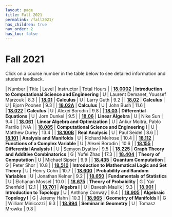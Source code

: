 ```yaml
---
layout: page
title: Fall 2021
permalink: /fall2021/
has_children: true
nav_order: 2
has_toc: false
---
```


# Fall 2021

Click on a course number in the table below to see detailed information and student feedback.

| Number                                   | Title                                                                        | Level | Instructor                                       | Total Hours |
| [**18.0002**](/18.0002-fall-2021.html)     | **Introduction to Computational Science and Engineering**                    | U     | Laurent Demanet, Youssef Marzouk                 | 8.3         |
| [**18.01**](/18.01-fall-2021.html)       | **Calculus**                                                                 | U     | Larry Guth                                       | 9.2         |
| [**18.02**](/18.02-fall-2021.html)       | **Calculus**                                                                 | U     | Bjorn Poonen                                     | 9.3        |
| [**18.02A**](/18.02A-fall-2021.html)     | **Calculus**                                                                 | U     | John Bush                                        | 11.6         |          
| [**18.022**](/18.022-fall-2021.html)     | **Calculus**                                                                 | U     | Alexei Borodin                                   | 9.8         |
| [**18.03**](/18.03-fall-2021.html)       | **Differential Equations**                                                   | U     | Jorn Dunkel                                      | 9.5         |
| [**18.06**](/18.06-fall-2021.html)       | **Linear Algebra**                                                           | U     | Nike Sun                                         | 9.4         |
| [**18.061**](/18.061-fall-2021.html)     | **Linear Algebra and Optimization**                                          | U     | Ankur Moitra, Pablo Parrilo                      | N/A         |
| [**18.085**](/18.085-fall-2021.html)     | **Computational Science and Engineering I**                                  | U     | Matthew Durey                                    | 13.4        |
| [**18.100B**](/18.100B-fall-2021html)    | **Real Analysis**                                                            | U     | Paul Seidel                                      | 8.6         |
| [**18.101**](/18.101-fall-2021.html)     | **Analysis and Manifolds**                                                   | U     | Richard Melrose                                  | 10.4        |
| [**18.112**](/18.112-fall-2021.html)     | **Functions of a Complex Variable**                                          | U     | Alexei Borodin                                   | 10.6         |
| [**18.155**](/18.155-fall-2021.html)     | **Differential Analysis I**                                                  | U     | Semyon Dyatlov                                   | 9.5         |
| [**18.225**](/18.225-fall-2021.html)     | **Graph Theory and Additive Combinatorics**                                  | G     | Yufei Zhao                                       | 17.3         |
| [**18.404**](/18.404-fall-2021.html)     | **Theory of Computation**                                                    | U     | Michael Sipser                                   | 9.9         |
| [**18.435**](/18.435-fall-2021.html)     | **Quantum Computation**                                                      | G     | Peter Shor                                       | 10.8        | 
| [**18.510**](/18.510-fall-2021.html)     | **Introduction to Mathematical Logic and Set Theory**                        | U     | Henry Cohn                                       | 10.7         |
| [**18.600**](/18.600-fall-2021.html)     | **Probability and Random Variables**                                         | U     | Jonathan Kelner                                  | 9.2         |
| [**18.650**](/18.650-fall-2021.html)     | **Fundamentals of Statistics**                                               | U     | Elchanan Mossel                                  | 10.0         | 
| [**18.675**](/18.675-fall-2021.html)     | **Theory of Probability**                                                    | G     | Yair Shenfeld                                    | 12.1         | 
| [**18.701**](/18.701-fall-2021.html)     | **Algebra I**                                                                | U     | Davesh Maulik                                    | 9.3         | 
| [**18.901**](/18.901-fall-2021.html)     | **Introduction to Topology**                                                 | U     | Anthony Conway                                   | 9.4        |
| [**18.905**](/18.905-fall-2021.html)     | **Algebraic Topology I**                                                     | G     | Jeremy Hahn                                      | 10.3        | 
| [**18.965**](/18.965-fall-2021.html)     | **Geometry of Manifolds I**                                                  | G     | William Minicozzi                                | 9.3         |
| [**18.994**](/18.994-fall-2021.html)     | **Seminar in Geometry**                                                      | U     | Tomasz Mrowka                                    | 9.8         |

<!-- | Number                                   | Title          | Level | Instructor     | Total Hours |
| :--------------------------------------- | :------------- | :---- | -------------- | ----------- |
| [**18.100B**](/18.100B-spring-2021.html) | **Analysis I** | U     | Tobias Colding | 8.9         |
| [**18.100B**](/18.100B-spring-2021.html) | **Analysis I** | U     | Tobias Colding | 8.9         |
| [**18.100B**](/18.100B-spring-2021.html) | **Analysis I** | U     | Tobias Colding | 8.9         |
| [**18.100B**](/18.100B-spring-2021.html) | **Analysis I** | U     | Tobias Colding | 8.9         |
| [**18.100B**](/18.100B-spring-2021.html) | **Analysis I** | U     | Tobias Colding | 8.9         |
| [**18.100B**](/18.100B-spring-2021.html) | **Analysis I** | U     | Tobias Colding | 8.9         |
| [**18.100B**](/18.100B-spring-2021.html) | **Analysis I** | U     | Tobias Colding | 8.9         |
| [**18.100B**](/18.100B-spring-2021.html) | **Analysis I** | U     | Tobias Colding | 8.9         |
| [**18.100B**](/18.100B-spring-2021.html) | **Analysis I** | U     | Tobias Colding | 8.9         |
| [**18.100B**](/18.100B-spring-2021.html) | **Analysis I** | U     | Tobias Colding | 8.9         |
| [**18.100B**](/18.100B-spring-2021.html) | **Analysis I** | U     | Tobias Colding | 8.9         |
| [**18.100B**](/18.100B-spring-2021.html) | **Analysis I** | U     | Tobias Colding | 8.9         | -->

<!-- _For a PDF version of this semester's underground guide, click [**here**](/assets/files/Underground_Guide_Fall2020.pdf)._ -->

